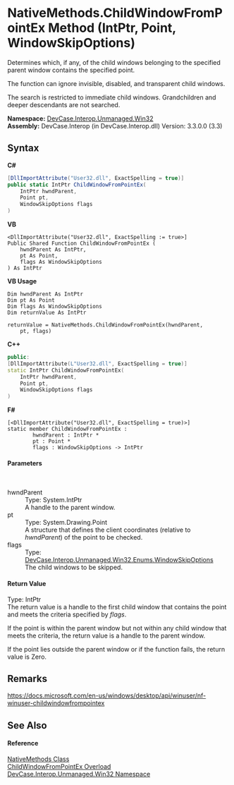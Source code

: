# NativeMethods.ChildWindowFromPointEx Method (IntPtr, Point, WindowSkipOptions)
 

Determines which, if any, of the child windows belonging to the specified parent window contains the specified point. 

 The function can ignore invisible, disabled, and transparent child windows. 

 The search is restricted to immediate child windows. Grandchildren and deeper descendants are not searched.

**Namespace:**&nbsp;<a href="N_DevCase_Interop_Unmanaged_Win32">DevCase.Interop.Unmanaged.Win32</a><br />**Assembly:**&nbsp;DevCase.Interop (in DevCase.Interop.dll) Version: 3.3.0.0 (3.3)

## Syntax

**C#**<br />
``` C#
[DllImportAttribute("User32.dll", ExactSpelling = true)]
public static IntPtr ChildWindowFromPointEx(
	IntPtr hwndParent,
	Point pt,
	WindowSkipOptions flags
)
```

**VB**<br />
``` VB
<DllImportAttribute("User32.dll", ExactSpelling := true>]
Public Shared Function ChildWindowFromPointEx ( 
	hwndParent As IntPtr,
	pt As Point,
	flags As WindowSkipOptions
) As IntPtr
```

**VB Usage**<br />
``` VB Usage
Dim hwndParent As IntPtr
Dim pt As Point
Dim flags As WindowSkipOptions
Dim returnValue As IntPtr

returnValue = NativeMethods.ChildWindowFromPointEx(hwndParent, 
	pt, flags)
```

**C++**<br />
``` C++
public:
[DllImportAttribute(L"User32.dll", ExactSpelling = true)]
static IntPtr ChildWindowFromPointEx(
	IntPtr hwndParent, 
	Point pt, 
	WindowSkipOptions flags
)
```

**F#**<br />
``` F#
[<DllImportAttribute("User32.dll", ExactSpelling = true)>]
static member ChildWindowFromPointEx : 
        hwndParent : IntPtr * 
        pt : Point * 
        flags : WindowSkipOptions -> IntPtr 

```


#### Parameters
&nbsp;<dl><dt>hwndParent</dt><dd>Type: System.IntPtr<br />A handle to the parent window.</dd><dt>pt</dt><dd>Type: System.Drawing.Point<br />A structure that defines the client coordinates (relative to *hwndParent*) of the point to be checked.</dd><dt>flags</dt><dd>Type: <a href="T_DevCase_Interop_Unmanaged_Win32_Enums_WindowSkipOptions">DevCase.Interop.Unmanaged.Win32.Enums.WindowSkipOptions</a><br />The child windows to be skipped.</dd></dl>

#### Return Value
Type: IntPtr<br />The return value is a handle to the first child window that contains the point and meets the criteria specified by *flags*. 

 If the point is within the parent window but not within any child window that meets the criteria, the return value is a handle to the parent window. 

 If the point lies outside the parent window or if the function fails, the return value is Zero.

## Remarks
<a href="https://docs.microsoft.com/en-us/windows/desktop/api/winuser/nf-winuser-childwindowfrompointex" target="_blank">https://docs.microsoft.com/en-us/windows/desktop/api/winuser/nf-winuser-childwindowfrompointex</a>

## See Also


#### Reference
<a href="T_DevCase_Interop_Unmanaged_Win32_NativeMethods">NativeMethods Class</a><br /><a href="Overload_DevCase_Interop_Unmanaged_Win32_NativeMethods_ChildWindowFromPointEx">ChildWindowFromPointEx Overload</a><br /><a href="N_DevCase_Interop_Unmanaged_Win32">DevCase.Interop.Unmanaged.Win32 Namespace</a><br />
